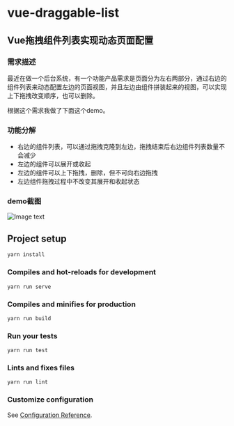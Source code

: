 # vue-draggable-list

## Vue拖拽组件列表实现动态页面配置

### 需求描述

最近在做一个后台系统，有一个功能产品需求是页面分为左右两部分，通过右边的组件列表来动态配置左边的页面视图，并且左边由组件拼装起来的视图，可以实现上下拖拽改变顺序，也可以删除。

根据这个需求我做了下面这个demo。



### 功能分解

- 右边的组件列表，可以通过拖拽克隆到左边，拖拽结束后右边组件列表数量不会减少
- 左边的组件可以展开或收起
- 左边的组件可以上下拖拽，删除，但不可向右边拖拽
- 左边组件拖拽过程中不改变其展开和收起状态



### demo截图

![Image text](https://raw.githubusercontent.com/dora-zc/vue-draggable-list/master/src/assets/preview.png)


## Project setup
```
yarn install
```

### Compiles and hot-reloads for development
```
yarn run serve
```

### Compiles and minifies for production
```
yarn run build
```

### Run your tests
```
yarn run test
```

### Lints and fixes files
```
yarn run lint
```

### Customize configuration
See [Configuration Reference](https://cli.vuejs.org/config/).
